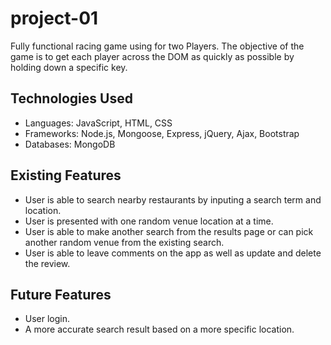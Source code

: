 # project-01

Fully functional racing game using for two Players. The objective of the game is to get each player across the DOM as quickly as possible by holding down a specific key.

## Technologies Used
* Languages: JavaScript, HTML, CSS
* Frameworks: Node.js, Mongoose, Express, jQuery, Ajax, Bootstrap
* Databases: MongoDB

## Existing Features
* User is able to search nearby restaurants by inputing a search term and location.
* User is presented with one random venue location at a time.
* User is able to make another search from the results page or can pick another random venue from the existing search.
* User is able to leave comments on the app as well as update and delete the review.

## Future Features
* User login.
* A more accurate search result based on a more specific location.
